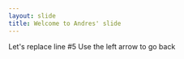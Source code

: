 ```yaml
---
layout: slide
title: Welcome to Andres' slide
---
```

Let's replace line #5
Use the left arrow to go back
